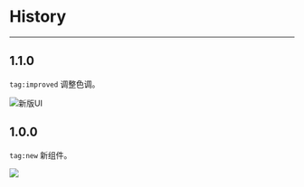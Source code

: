 # History

---

## 1.1.0

`tag:improved` 调整色调。

![新版UI](https://i.alipayobjects.com/e/201306/SAmHkl8VZ.png)

## 1.0.0

`tag:new` 新组件。

![](https://i.alipayobjects.com/e/201306/SA0CewTcT.png)

